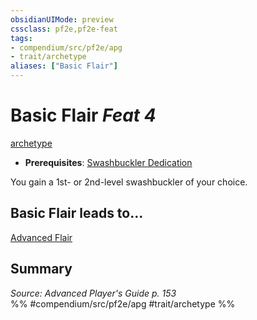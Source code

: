 ```yaml
---
obsidianUIMode: preview
cssclass: pf2e,pf2e-feat
tags:
- compendium/src/pf2e/apg
- trait/archetype
aliases: ["Basic Flair"]
---
```

# Basic Flair  *Feat 4*  
[archetype](/rules/traits/archetype.md)  

- **Prerequisites**: [Swashbuckler Dedication](/compendium/feats/swashbuckler-dedication-apg.md)

You gain a 1st- or 2nd-level swashbuckler of your choice.

## Basic Flair leads to...

[Advanced Flair](/compendium/feats/advanced-flair-apg.md)

## Summary

*Source: Advanced Player's Guide p. 153*  
%% #compendium/src/pf2e/apg #trait/archetype %%